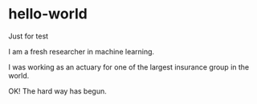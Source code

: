 # hello-world
Just for test

I am a fresh researcher in machine learning.

I was working as an actuary for one of the largest insurance group in the world.

OK! The hard way has begun.

